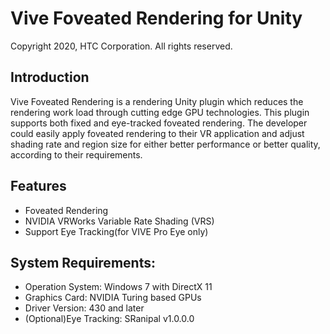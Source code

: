 # Vive Foveated Rendering for Unity
Copyright 2020, HTC Corporation. All rights reserved.

## Introduction
Vive Foveated Rendering is a rendering Unity plugin which reduces the rendering work load through cutting
edge GPU technologies. This plugin supports both fixed and eye-tracked foveated rendering. The developer
could easily apply foveated rendering to their VR application and adjust shading rate and region
size for either better performance or better quality, according to their requirements.

## Features
* Foveated Rendering
* NVIDIA VRWorks Variable Rate Shading (VRS)
* Support Eye Tracking(for VIVE Pro Eye only)

## System Requirements:
* Operation System: Windows 7 with DirectX 11
* Graphics Card: NVIDIA Turing based GPUs
* Driver Version: 430 and later
* (Optional)Eye Tracking: SRanipal v1.0.0.0
